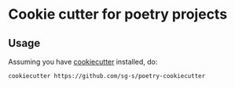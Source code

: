 # Cookie cutter for poetry projects

## Usage

Assuming you have [cookiecutter](https://github.com/cookiecutter/cookiecutter) installed, do:

```bash
cookiecutter https://github.com/sg-s/poetry-cookiecutter
```




